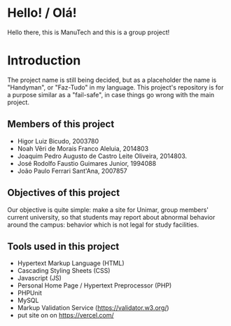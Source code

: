 # Hello! / Olá!

Hello there, this is ManuTech and this is a group project!

# Introduction

The project name is still being decided, but as a placeholder the name is "Handyman", or "Faz-Tudo" in my language.
This project's repository is for a purpose similar as a "fail-safe", in case things go wrong with the main project.

## Members of this project

- Higor Luiz Bicudo, 2003780
- Noah Vêri de Morais Franco Aleluia, 2014803
- Joaquim Pedro Augusto de Castro Leite Oliveira, 2014803.
- José Rodolfo Faustio Guimares Junior, 1994088
- João Paulo Ferrari Sant'Ana, 2007857

## Objectives of this project

Our objective is quite simple: make a site for Unimar, group members' current university, so that students
may report about abnormal behavior around the campus: behavior which is not legal for study facilities.

## Tools used in this project

- Hypertext Markup Language (HTML)
- Cascading Styling Sheets (CSS)
- Javascript (JS)
- Personal Home Page / Hypertext Preprocessor (PHP)
- PHPUnit
- MySQL
- Markup Validation Service (https://validator.w3.org/)
- put site on on https://vercel.com/
